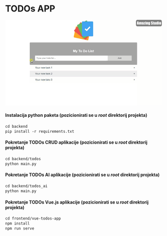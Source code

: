 # TODOs APP


<img src="./frontend/vue-todos-app/src/assets/todos-app.gif" />


#### Instalacija python paketa (pozicionirati se u *root* direktorij projekta)

```
cd backend
pip install -r requirements.txt
```

#### Pokretanje TODOs CRUD aplikacije (pozicionirati se u *root* direktorij projekta)

```
cd backend/todos
python main.py
```

#### Pokretanje TODOs AI aplikacije (pozicionirati se u *root* direktorij projekta)

```
cd backend/todos_ai
python main.py
```


#### Pokretanje TODOs Vue.js aplikacije (pozicionirati se u *root* direktorij projekta)

```
cd frontend/vue-todos-app
npm install
npm run serve
```

